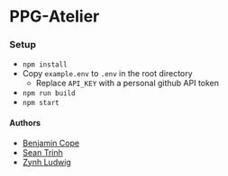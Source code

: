 # PPG-Atelier

### Setup

 - `npm install`
 - Copy `example.env` to `.env` in the root directory
   - Replace `API_KEY` with a personal github API token
 - `npm run build`
 - `npm start`

#### Authors

 - [Benjamin Cope](https://github.com/Alphose)
 - [Sean Trinh](https://github.com/seanatrinh)
 - [Zynh Ludwig](https://github.com/Zynh0722)
